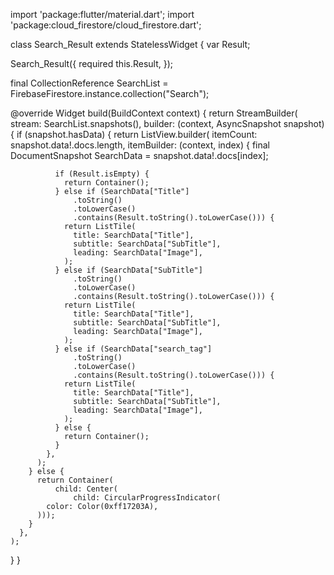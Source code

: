 import 'package:flutter/material.dart';
import 'package:cloud_firestore/cloud_firestore.dart';

class Search_Result extends StatelessWidget {
  var Result;

 Search_Result({
    required this.Result,
  });

  final CollectionReference SearchList =
      FirebaseFirestore.instance.collection("Search");

  @override
  Widget build(BuildContext context) {
    return StreamBuilder(
      stream: SearchList.snapshots(),
      builder: (context, AsyncSnapshot<QuerySnapshot> snapshot) {
        if (snapshot.hasData) {
          return ListView.builder(
            itemCount: snapshot.data!.docs.length,
            itemBuilder: (context, index) {
              final DocumentSnapshot SearchData = snapshot.data!.docs[index];

              if (Result.isEmpty) {
                return Container();
              } else if (SearchData["Title"]
                  .toString()
                  .toLowerCase()
                  .contains(Result.toString().toLowerCase())) {
                return ListTile(
                  title: SearchData["Title"],
                  subtitle: SearchData["SubTitle"],
                  leading: SearchData["Image"],
                );
              } else if (SearchData["SubTitle"]
                  .toString()
                  .toLowerCase()
                  .contains(Result.toString().toLowerCase())) {
                return ListTile(
                  title: SearchData["Title"],
                  subtitle: SearchData["SubTitle"],
                  leading: SearchData["Image"],
                );
              } else if (SearchData["search_tag"]
                  .toString()
                  .toLowerCase()
                  .contains(Result.toString().toLowerCase())) {
                return ListTile(
                  title: SearchData["Title"],
                  subtitle: SearchData["SubTitle"],
                  leading: SearchData["Image"],
                );
              } else {
                return Container();
              }
            },
          );
        } else {
          return Container(
              child: Center(
                  child: CircularProgressIndicator(
            color: Color(0xff17203A),
          )));
        }
      },
    );
  }
}
